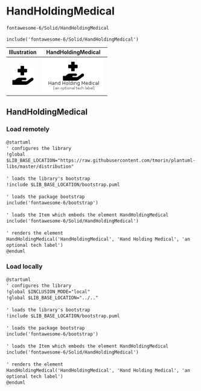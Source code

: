 # HandHoldingMedical


```text
fontawesome-6/Solid/HandHoldingMedical
```

```text
include('fontawesome-6/Solid/HandHoldingMedical')
```



| Illustration | HandHoldingMedical |
| :---: | :---: |
| ![illustration for Illustration](../../fontawesome-6/Solid/HandHoldingMedical.png) | ![illustration for HandHoldingMedical](../../fontawesome-6/Solid/HandHoldingMedical.Local.png) |




## HandHoldingMedical

### Load remotely
```plantuml
@startuml
' configures the library
!global $LIB_BASE_LOCATION="https://raw.githubusercontent.com/tmorin/plantuml-libs/master/distribution"

' loads the library's bootstrap
!include $LIB_BASE_LOCATION/bootstrap.puml

' loads the package bootstrap
include('fontawesome-6/bootstrap')

' loads the Item which embeds the element HandHoldingMedical
include('fontawesome-6/Solid/HandHoldingMedical')

' renders the element
HandHoldingMedical('HandHoldingMedical', 'Hand Holding Medical', 'an optional tech label')
@enduml
```

### Load locally
```plantuml
@startuml
' configures the library
!global $INCLUSION_MODE="local"
!global $LIB_BASE_LOCATION="../.."

' loads the library's bootstrap
!include $LIB_BASE_LOCATION/bootstrap.puml

' loads the package bootstrap
include('fontawesome-6/bootstrap')

' loads the Item which embeds the element HandHoldingMedical
include('fontawesome-6/Solid/HandHoldingMedical')

' renders the element
HandHoldingMedical('HandHoldingMedical', 'Hand Holding Medical', 'an optional tech label')
@enduml
```


